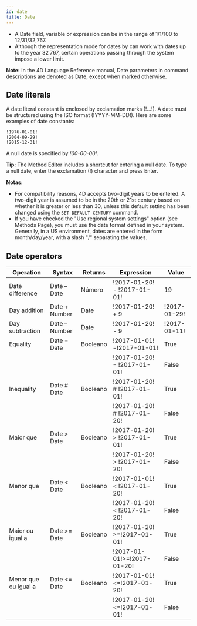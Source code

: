 ```yaml
---
id: date
title: Date
---
```


- A Date field, variable or expression can be in the range of 1/1/100 to 12/31/32,767.
- Although the representation mode for dates by can work with dates up to the year 32 767, certain operations passing through the system impose a lower limit.

**Note:** In the 4D Language Reference manual, Date parameters in command descriptions are denoted as Date, except when marked otherwise.

## Date literals

A date literal constant is enclosed by exclamation marks (!…!). A date must be structured using the ISO format (!YYYY-MM-DD!). Here are some examples of date constants:

```4d
!1976-01-01!
!2004-09-29!
!2015-12-31!
```

A null date is specified by _!00-00-00!_.

**Tip:** The Method Editor includes a shortcut for entering a null date. To type a null date, enter the exclamation (!) character and press Enter.

**Notas:**

- For compatibility reasons, 4D accepts two-digit years to be entered. A two-digit year is assumed to be in the 20th or 21st century based on whether it is greater or less than 30, unless this default setting has been changed using the `SET DEFAULT CENTURY` command.
- If you have checked the "Use regional system settings" option (see Methods Page), you must use the date format defined in your system. Generally, in a US environment, dates are entered in the form month/day/year, with a slash "/" separating the values.

## Date operators

| Operation            | Syntax         | Returns  | Expression                   | Value        |
| -------------------- | -------------- | -------- | ---------------------------- | ------------ |
| Date difference      | Date – Date    | Número   | !2017-01-20! - !2017-01-01!  | 19           |
| Day addition         | Date + Number  | Date     | !2017-01-20! + 9             | !2017-01-29! |
| Day subtraction      | Date – Number  | Date     | !2017-01-20! - 9             | !2017-01-11! |
| Equality             | Date = Date    | Booleano | !2017-01-01! =!2017-01-01!   | True         |
|                      |                |          | !2017-01-20! = !2017-01-01!  | False        |
| Inequality           | Date # Date    | Booleano | !2017-01-20! # !2017-01-01!  | True         |
|                      |                |          | !2017-01-20! # !2017-01-20!  | False        |
| Maior que            | Date > Date    | Booleano | !2017-01-20! > !2017-01-01!  | True         |
|                      |                |          | !2017-01-20! > !2017-01-20!  | False        |
| Menor que            | Date < Date    | Booleano | !2017-01-01! < !2017-01-20!  | True         |
|                      |                |          | !2017-01-20! < !2017-01-20!  | False        |
| Maior ou igual a     | Date >= Date   | Booleano | !2017-01-20! >=!2017-01-01!  | True         |
|                      |                |          | !2017-01-01!>=!2017-01-20!   | False        |
| Menor que ou igual a | Date \<= Date | Booleano | !2017-01-01!\<=!2017-01-20! | True         |
|                      |                |          | !2017-01-20!\<=!2017-01-01! | False        |
